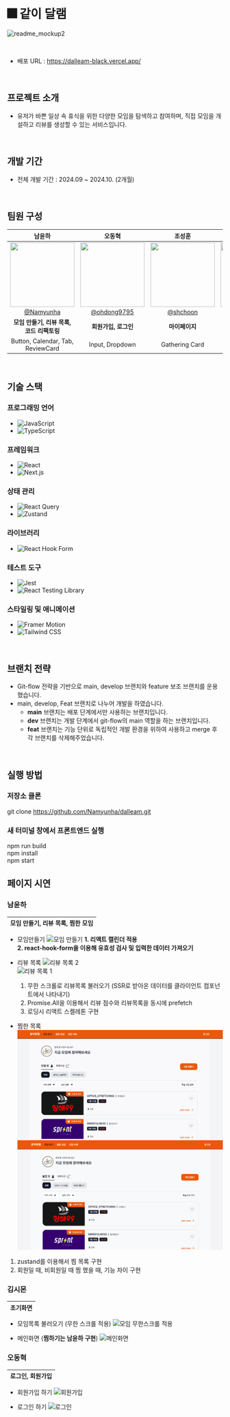 # 🎆 같이 달램

![readme_mockup2](https://velog.velcdn.com/images/yeonna18k/post/e42bf06c-fb1c-4cba-8a30-d80a0c394cf1/image.png)

<br>

- 배포 URL : https://dalleam-black.vercel.app/

<br>

## 프로젝트 소개

- 유저가 바쁜 일상 속 휴식을 위한 다양한 모임을 탐색하고 참여하며, 직접 모임을 개설하고 리뷰를 생성할 수 있는 서비스입니다.

<br>

## 개발 기간

- 전체 개발 기간 : 2024.09 ~ 2024.10. (2개월)

<br>

## 팀원 구성

<div align="center">

|                                                              **남윤하**                                                               |                                                                **오동혁**                                                                |                                                             **조성훈**                                                             |                                                               **김시몬**                                                               |
| :-----------------------------------------------------------------------------------------------------------------------------------: | :--------------------------------------------------------------------------------------------------------------------------------------: | :--------------------------------------------------------------------------------------------------------------------------------: | :------------------------------------------------------------------------------------------------------------------------------------: |
| [<img src="https://avatars.githubusercontent.com/u/108773845?v=4" height=150 width=150> <br/> @Namyunha](https://github.com/Namyunha) | [<img src="https://avatars.githubusercontent.com/u/65821619?v=4" height=150 width=150> <br/> @ohdong9795](https://github.com/ohdong9795) | [<img src="https://avatars.githubusercontent.com/u/87121448?v=4" height=150 width=150> <br/> @shchoon](https://github.com/shchoon) | [<img src="https://avatars.githubusercontent.com/u/77772647?v=4" height=150 width=150> <br/> @Simon1476](https://github.com/Simon1476) |
|                                               **모임 만들기, 리뷰 목록, 코드 리팩토링**                                               |                                                           **회원가입, 로그인**                                                           |                                                           **마이페이지**                                                           |                                                              **모임목록**                                                              |
|                                                   Button, Calendar, Tab, ReviewCard                                                   |                                                             Input, Dropdown                                                              |                                                           Gathering Card                                                           |                                                                 Modal                                                                  |

</div>

<br>

## 기술 스택

### **프로그래밍 언어**

- ![JavaScript](https://img.shields.io/badge/-JavaScript-F7DF1E?logo=JavaScript&logoColor=black&style=flat-square)
- ![TypeScript](https://img.shields.io/badge/-TypeScript-3178C6?logo=TypeScript&logoColor=white&style=flat-square)

### **프레임워크**

- ![React](https://img.shields.io/badge/-React-61DAFB?logo=React&logoColor=black&style=flat-square)
- ![Next.js](https://img.shields.io/badge/-Next.js-000000?logo=next.js&logoColor=white&style=flat-square)

### **상태 관리**

- ![React Query](https://img.shields.io/badge/-React%20Query-FF4154?logo=React%20Query&logoColor=white&style=flat-square)
- ![Zustand](https://img.shields.io/badge/-Zustand-FFDD00?style=flat-square&logoColor=black)

### **라이브러리**

- ![React Hook Form](https://img.shields.io/badge/-React%20Hook%20Form-EC5990?style=flat-square&logo=react&logoColor=white)

### **테스트 도구**

- ![Jest](https://img.shields.io/badge/-Jest-C21325?logo=Jest&logoColor=white&style=flat-square)
- ![React Testing Library](https://img.shields.io/badge/-React%20Testing%20Library-E33332?logo=testing-library&logoColor=white&style=flat-square)

### **스타일링 및 애니메이션**

- ![Framer Motion](https://img.shields.io/badge/-Framer%20Motion-0055FF?logo=framer&logoColor=white&style=flat-square)
- ![Tailwind CSS](https://img.shields.io/badge/-Tailwind%20CSS-38B2AC?logo=tailwind-css&logoColor=white&style=flat-square)

<br>

## 브랜치 전략

- Git-flow 전략을 기반으로 main, develop 브랜치와 feature 보조 브랜치를 운용했습니다.
- main, develop, Feat 브랜치로 나누어 개발을 하였습니다.
  - **main** 브랜치는 배포 단계에서만 사용하는 브랜치입니다.
  - **dev** 브랜치는 개발 단계에서 git-flow의 main 역할을 하는 브랜치입니다.
  - **feat** 브랜치는 기능 단위로 독립적인 개발 환경을 위하여 사용하고 merge 후 각 브랜치를 삭제해주었습니다.

<br>

## 실행 방법

### 저장소 클론

git clone https://github.com/Namyunha/dalleam.git

### 새 터미널 창에서 프론트엔드 실행

npm run build <br>
npm install <br>
npm start
<br>

## 페이지 시연

### 남윤하

| 모임 만들기, 리뷰 목록, 찜한 모임 |
| --------------------------------- |

- 모임만들기
  ![모임 만들기](https://github.com/user-attachments/assets/b2f55ab2-6663-45e1-b085-91c8e13fa85e)
  **1. 리액트 캘린더 적용 <br>**
  **2. react-hook-form을 이용해 유효성 검사 및 입력한 데이터 가져오기**

- 리뷰 목록
  ![리뷰 목록 2](https://github.com/user-attachments/assets/049bef3b-e43a-4ff0-afc5-1707b856a352) <br>
  ![리뷰 목록 1](https://github.com/user-attachments/assets/bed2dfc8-b8cd-4317-af6c-21202f12502f)

  1. 무한 스크롤로 리뷰목록 불러오기 (SSR로 받아온 데이터를 클라이언트 컴포넌트에서 나타내기)
     <br>
  1. Promise.All을 이용해서 리뷰 점수와 리뷰목록을 동시에 prefetch
     <br>
  1. 로딩시 리액트 스켈레톤 구현
     <br>

- 찜한 목록
  ![alt text](<모임 찜1-1.gif>)
  ![alt text](<모임 찜 2.gif>)

1. zustand를 이용해서 찜 목록 구현
2. 회원일 때, 비회원일 때 찜 했을 때, 기능 차이 구현

### 김시몬

| 초기화면 |
| -------- |

- 모임목록 불러오기 (무한 스크롤 적용)
  ![모임 무한스크롤 적용](https://github.com/user-attachments/assets/d7586c97-97b2-4518-b21e-bb320f06a7b6)

- 메인화면 (**찜하기는 남윤하 구현**)
  ![메인화면](https://github.com/user-attachments/assets/00eaf310-a473-433a-bee5-76c7f0975659)

### 오동혁

| 로그인, 회원가입 |
| ---------------- |

- 회원가입 하기
  ![회원가입](https://github.com/user-attachments/assets/63ff7e53-397c-4454-801d-ff4015b49042)

- 로그인 하기
  ![로그인](https://github.com/user-attachments/assets/5896c093-6815-497c-9432-8f28dbe131d6)
